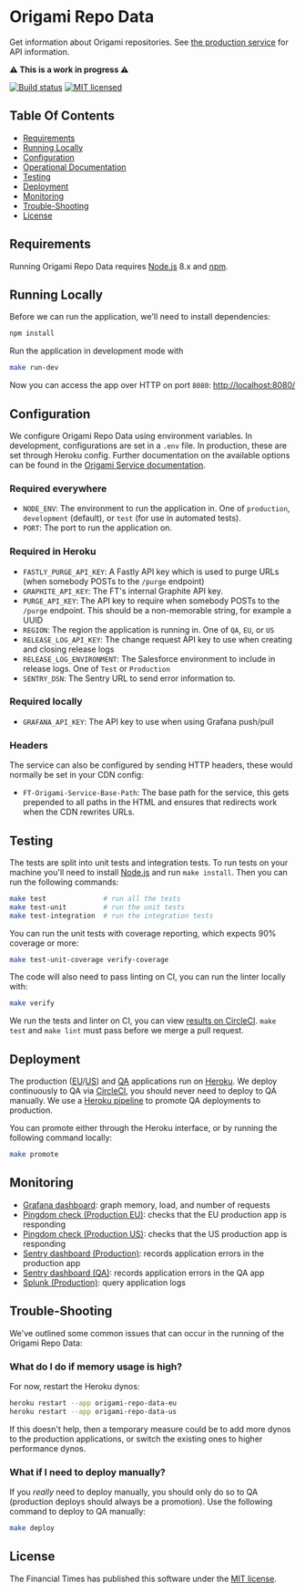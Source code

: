 
# Origami Repo Data

Get information about Origami repositories. See [the production service][production-url] for API information.

**⚠️ This is a work in progress ⚠️**

[![Build status](https://img.shields.io/circleci/project/Financial-Times/origami-repo-data.svg)][ci]
[![MIT licensed](https://img.shields.io/badge/license-MIT-blue.svg)][license]


## Table Of Contents

  * [Requirements](#requirements)
  * [Running Locally](#running-locally)
  * [Configuration](#configuration)
  * [Operational Documentation](#operational-documentation)
  * [Testing](#testing)
  * [Deployment](#deployment)
  * [Monitoring](#monitoring)
  * [Trouble-Shooting](#trouble-shooting)
  * [License](#license)


## Requirements

Running Origami Repo Data requires [Node.js] 8.x and [npm].


## Running Locally

Before we can run the application, we'll need to install dependencies:

```sh
npm install
```

Run the application in development mode with

```sh
make run-dev
```

Now you can access the app over HTTP on port `8080`: [http://localhost:8080/](http://localhost:8080/)


## Configuration

We configure Origami Repo Data using environment variables. In development, configurations are set in a `.env` file. In production, these are set through Heroku config. Further documentation on the available options can be found in the [Origami Service documentation][service-options].

### Required everywhere

  * `NODE_ENV`: The environment to run the application in. One of `production`, `development` (default), or `test` (for use in automated tests).
  * `PORT`: The port to run the application on.

### Required in Heroku

  * `FASTLY_PURGE_API_KEY`: A Fastly API key which is used to purge URLs (when somebody POSTs to the `/purge` endpoint)
  * `GRAPHITE_API_KEY`: The FT's internal Graphite API key.
  * `PURGE_API_KEY`: The API key to require when somebody POSTs to the `/purge` endpoint. This should be a non-memorable string, for example a UUID
  * `REGION`: The region the application is running in. One of `QA`, `EU`, or `US`
  * `RELEASE_LOG_API_KEY`: The change request API key to use when creating and closing release logs
  * `RELEASE_LOG_ENVIRONMENT`: The Salesforce environment to include in release logs. One of `Test` or `Production`
  * `SENTRY_DSN`: The Sentry URL to send error information to.

### Required locally

  * `GRAFANA_API_KEY`: The API key to use when using Grafana push/pull

### Headers

The service can also be configured by sending HTTP headers, these would normally be set in your CDN config:

  * `FT-Origami-Service-Base-Path`: The base path for the service, this gets prepended to all paths in the HTML and ensures that redirects work when the CDN rewrites URLs.


## Testing

The tests are split into unit tests and integration tests. To run tests on your machine you'll need to install [Node.js] and run `make install`. Then you can run the following commands:

```sh
make test              # run all the tests
make test-unit         # run the unit tests
make test-integration  # run the integration tests
```

You can run the unit tests with coverage reporting, which expects 90% coverage or more:

```sh
make test-unit-coverage verify-coverage
```

The code will also need to pass linting on CI, you can run the linter locally with:

```sh
make verify
```

We run the tests and linter on CI, you can view [results on CircleCI][ci]. `make test` and `make lint` must pass before we merge a pull request.


Deployment
----------

The production ([EU][heroku-production-eu]/[US][heroku-production-us]) and [QA][heroku-qa] applications run on [Heroku]. We deploy continuously to QA via [CircleCI][ci], you should never need to deploy to QA manually. We use a [Heroku pipeline][heroku-pipeline] to promote QA deployments to production.

You can promote either through the Heroku interface, or by running the following command locally:

```sh
make promote
```


Monitoring
----------

  * [Grafana dashboard][grafana]: graph memory, load, and number of requests
  * [Pingdom check (Production EU)][pingdom-eu]: checks that the EU production app is responding
  * [Pingdom check (Production US)][pingdom-us]: checks that the US production app is responding
  * [Sentry dashboard (Production)][sentry-production]: records application errors in the production app
  * [Sentry dashboard (QA)][sentry-qa]: records application errors in the QA app
  * [Splunk (Production)][splunk]: query application logs


Trouble-Shooting
----------------

We've outlined some common issues that can occur in the running of the Origami Repo Data:

### What do I do if memory usage is high?

For now, restart the Heroku dynos:

```sh
heroku restart --app origami-repo-data-eu
heroku restart --app origami-repo-data-us
```

If this doesn't help, then a temporary measure could be to add more dynos to the production applications, or switch the existing ones to higher performance dynos.

### What if I need to deploy manually?

If you _really_ need to deploy manually, you should only do so to QA (production deploys should always be a promotion). Use the following command to deploy to QA manually:

```sh
make deploy
```


License
-------

The Financial Times has published this software under the [MIT license][license].



[ci]: https://circleci.com/gh/Financial-Times/origami-repo-data
[grafana]: http://grafana.ft.com/dashboard/db/origami-repo-data
[heroku-pipeline]: https://dashboard.heroku.com/pipelines/e707ccd0-dd5b-44b2-8361-c13ca892a492
[heroku-production-eu]: https://dashboard.heroku.com/apps/origami-repo-data-eu
[heroku-production-us]: https://dashboard.heroku.com/apps/origami-repo-data-us
[heroku-qa]: https://dashboard.heroku.com/apps/origami-repo-data-qa
[heroku]: https://heroku.com/
[license]: http://opensource.org/licenses/MIT
[node.js]: https://nodejs.org/
[npm]: https://www.npmjs.com/
[pingdom-eu]: https://my.pingdom.com/newchecks/checks#check=3766255
[pingdom-us]: https://my.pingdom.com/newchecks/checks#check=3766267
[production-url]: https://origami-repo-data.ft.com/
[sentry-production]: https://sentry.io/nextftcom/repo-data-production
[sentry-qa]: https://sentry.io/nextftcom/repo-data-qa
[service-options]: https://github.com/Financial-Times/origami-service#options
[splunk]: https://financialtimes.splunkcloud.com/en-US/app/search/search?q=app%3Dorigami-repo-data-*
